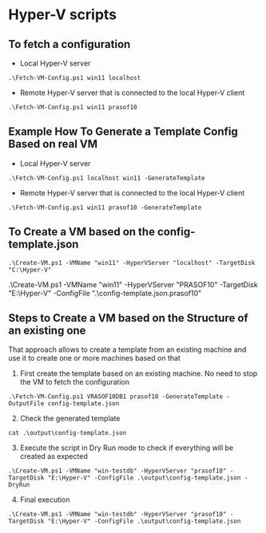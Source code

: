 # Hyper-V scripts

## To fetch a configuration 
- Local Hyper-V server
```
.\Fetch-VM-Config.ps1 win11 localhost 
```

- Remote Hyper-V server that is connected to the local Hyper-V client
```
.\Fetch-VM-Config.ps1 win11 prasof10
```

## Example How To Generate a Template Config Based on real VM
- Local Hyper-V server
```
.\Fetch-VM-Config.ps1 localhost win11 -GenerateTemplate
```

- Remote Hyper-V server that is connected to the local Hyper-V client
```
.\Fetch-VM-Config.ps1 win11 prasof10 -GenerateTemplate
```

## To Create a VM based on the config-template.json
```
.\Create-VM.ps1 -VMName "win11" -HyperVServer "localhost" -TargetDisk "C:\Hyper-V"
```
.\Create-VM.ps1 -VMName "win11" -HyperVServer "PRASOF10" -TargetDisk "E:\Hyper-V" -ConfigFile ".\config-template.json.prasof10"


## Steps to Create a VM based on the Structure of an existing one
That approach allows to create a template from an existing machine and use it to create one or more machines based on that

1. First create the template based on an existing machine. No need to stop the VM to fetch the configuration
```
.\Fetch-VM-Config.ps1 VRASOF10DB1 prasof10 -GenerateTemplate -OutputFile config-template.json
```

2. Check the generated template
```
cat .\output\config-template.json
```

3. Execute the script in Dry Run mode to check if everything will be created as expected

```
.\Create-VM.ps1 -VMName "win-testdb" -HyperVServer "prasof10" -TargetDisk "E:\Hyper-V" -ConfigFile .\output\config-template.json -DryRun
```

4. Final execution
```
.\Create-VM.ps1 -VMName "win-testdb" -HyperVServer "prasof10" -TargetDisk "E:\Hyper-V" -ConfigFile .\output\config-template.json 
```

